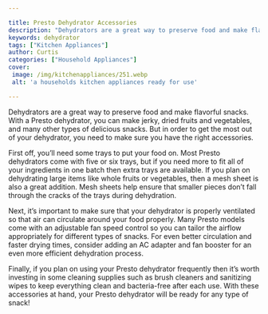 ```yaml
---

title: Presto Dehydrator Accessories
description: "Dehydrators are a great way to preserve food and make flavorful snacks. With a Presto dehydrator, you can make jerky, dried fruits...lets find out"
keywords: dehydrator
tags: ["Kitchen Appliances"]
author: Curtis
categories: ["Household Appliances"]
cover: 
 image: /img/kitchenappliances/251.webp
 alt: 'a households kitchen appliances ready for use'

---
```


Dehydrators are a great way to preserve food and make flavorful snacks. With a Presto dehydrator, you can make jerky, dried fruits and vegetables, and many other types of delicious snacks. But in order to get the most out of your dehydrator, you need to make sure you have the right accessories.

First off, you’ll need some trays to put your food on. Most Presto dehydrators come with five or six trays, but if you need more to fit all of your ingredients in one batch then extra trays are available. If you plan on dehydrating large items like whole fruits or vegetables, then a mesh sheet is also a great addition. Mesh sheets help ensure that smaller pieces don’t fall through the cracks of the trays during dehydration.

Next, it’s important to make sure that your dehydrator is properly ventilated so that air can circulate around your food properly. Many Presto models come with an adjustable fan speed control so you can tailor the airflow appropriately for different types of snacks. For even better circulation and faster drying times, consider adding an AC adapter and fan booster for an even more efficient dehydration process.

Finally, if you plan on using your Presto dehydrator frequently then it’s worth investing in some cleaning supplies such as brush cleaners and sanitizing wipes to keep everything clean and bacteria-free after each use. With these accessories at hand, your Presto dehydrator will be ready for any type of snack!
